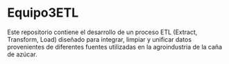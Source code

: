 # Equipo3ETL
Este repositorio contiene el desarrollo de un proceso ETL (Extract, Transform, Load) diseñado para integrar, limpiar y unificar datos provenientes de diferentes fuentes utilizadas en la agroindustria de la caña de azúcar.
